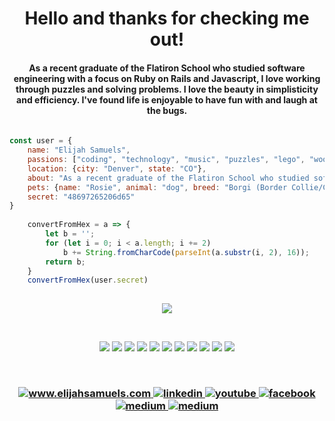<h1 align="center">
Hello and thanks for checking me out!
</h1>

<h4 align="center" name="about" class="about">
As a recent graduate of the Flatiron School who studied software engineering with a focus on Ruby on Rails and Javascript, I love working through puzzles and solving problems. I love the beauty in simplisticity and efficiency. I've found life is enjoyable to have fun with and laugh at the bugs.
</h4>

<p>

```js
    
const user = {
    name: "Elijah Samuels",
    passions: ["coding", "technology", "music", "puzzles", "lego", "woodworking"],
    location: {city: "Denver", state: "CO"},
    about: "As a recent graduate of the Flatiron School who studied software engineering with a focus onRuby on Rails and Javascript, I love working through puzzles and solving problems. I love the beauty in simplisticity and efficiency. I've found life is enjoyable to have fun with and laugh at the bugs.",
    pets: {name: "Rosie", animal: "dog", breed: "Borgi (Border Collie/Corgi)"},
    secret: "48697265206d65"
}
    
    convertFromHex = a => {
        let b = '';
        for (let i = 0; i < a.length; i += 2)
            b += String.fromCharCode(parseInt(a.substr(i, 2), 16));
        return b;
    }
    convertFromHex(user.secret)
    
```  
</p>

<!-- <p align="center">
<img src="https://github.com/elijahsamuels/elijahsamuels/blob/main/groupedPoop.gif">
</p>
 -->

<p align="center">

<!-- ![Anurag's GitHub stats](https://github-readme-stats.vercel.app/api?username=elijahsamuels&show_icons=true&theme=radical) -->
<!-- ![Top Langs](https://github-readme-stats.vercel.app/api/top-langs/?username=elijahsamuels&layout=compact&theme=radical) -->
<a href="https://www.elijahsamuels.com/">
<img src="https://github-readme-stats.vercel.app/api/top-langs/?username=elijahsamuels&layout=compact&theme=radical">
</a>
</p>

<br>
<p align="center"> 

<img src="https://img.shields.io/badge/Ruby-CC342D?style=plastic&logo=ruby&logoColor=white">
<img src="https://img.shields.io/badge/Ruby_on_Rails-CC0000?style=plastic&logo=ruby-on-rails&logoColor">
<img src="https://img.shields.io/badge/JavaScript-F7DF1E?style=plastic&logo=javascript&logoColor=black">
<img src="https://img.shields.io/badge/React-20232A?style=plastic&logo=react&logoColor=61DAFB">
<img src="https://img.shields.io/badge/Redux-593D88?style=plastic&logo==redux&logoColor=white">
<img src="https://img.shields.io/badge/SQLite-07405E?style=plastic&logo=sqlite&logoColor=white">
<img src="https://img.shields.io/badge/PostgreSQL-316192?style=plastic&logo=postgresql&logoColor=white">
<img src="https://img.shields.io/badge/Material--UI-0081CB?style=plastic&logo=material-ui&logoColor=white">
<img src="https://img.shields.io/badge/Bootstrap-563D7C?style=plastic&logo=bootstrap&logoColor=white">
<img src="https://img.shields.io/badge/CSS-239120?&style=plastic&logo=css3&logoColor=white">
<img src="https://img.shields.io/badge/HTML-239120?style=plastic&logo=html5&logoColor=white">







</p>

<!-- ![prosgressql](https://img.shields.io/badge/PostgreSQL-316192?style=for-the-badge&logo=postgresql&logoColor=white) -->
<!-- ![angularjs](https://img.shields.io/badge/Angular-DD0031?style=for-the-badge&logo=angular&logoColor=white) -->
<!-- ![python](https://img.shields.io/badge/Python-3776AB?style=for-the-badge&logo=python&logoColor=white) -->
<!-- https://img.shields.io/badge/Gmail-D14836?style=for-the-badge&logo=gmail&logoColor=white -->

<br>
<h3 align="center"> 

<a href="https://www.elijahsamuels.com">
<img src="https://img.shields.io/badge/https%3A%2F%2Fwww.-ElijahSamuels.com-blue" alt="www.elijahsamuels.com">
</a>
  
<a href="https://www.linkedin.com/in/elijahsamuels">
<img src="https://img.shields.io/badge/LinkedIn-0077B5?style=plastic&logo=linkedin&logoColor=white" alt="linkedin">
</a>

<a href="https://www.youtube.com/user/ElijahSamuels/playlists/">
<img src="https://img.shields.io/badge/YouTube-FF0000?style=plastic&logo=youtube&logoColor=white" alt="youtube">
</a>

<a href="https://www.facebook.com/elijah.samuels.1">
<img src="https://img.shields.io/badge/Facebook-1877F2?style=plastic&logo=facebook&logoColor=white" alt="facebook">
</a>

<a href="https://elijahsamuels.medium.com">
<img src="https://img.shields.io/badge/Medium-12100E?style=plastic&logo=medium&logoColor=white" alt="medium">
</a>

<a href="https://twitter.com/elijahsamuels3">
<img src="https://img.shields.io/badge/Twitter-1DA1F2?style=plastic&logo=twitter&logoColor=white" alt="medium">
</a>

</p>
    

<!-- FOR FUTURE: https://dev.to/envoy_/150-badges-for-github-pnk
[![youtube](https://img.shields.io/badge/YouTube-FF0000?style=for-the-badge&logo=youtube&logoColor=white)](https://www.youtube.com/channel/UCEuPQdpIItSc5DD1Ou8nLmQ) 
[![linkedin](https://img.shields.io/badge/LinkedIn-0077B5?style=for-the-badge&logo=linkedin&logoColor=white)](https://www.linkedin.com/in/elijah-samuels-99b85384)
[![facebook](https://img.shields.io/badge/Facebook-1877F2?style=for-the-badge&logo=facebook&logoColor=white)](https://www.facebook.com/elijah.samuels.1)
[![medium](https://img.shields.io/badge/Medium-12100E?style=for-the-badge&logo=medium&logoColor=white)](https://elijahsamuels.medium.com//)
-->
